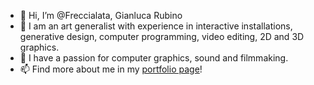 - 👋 Hi, I’m @Freccialata, Gianluca Rubino
- 👀 I am an art generalist with experience in interactive installations, generative design, computer programming, video editing, 2D and 3D graphics.
- 🌱 I have a passion for computer graphics, sound and filmmaking.
- 📫 Find more about me in my <a href="https://freccialata.github.io/" target="_blank">portfolio page</a>!
